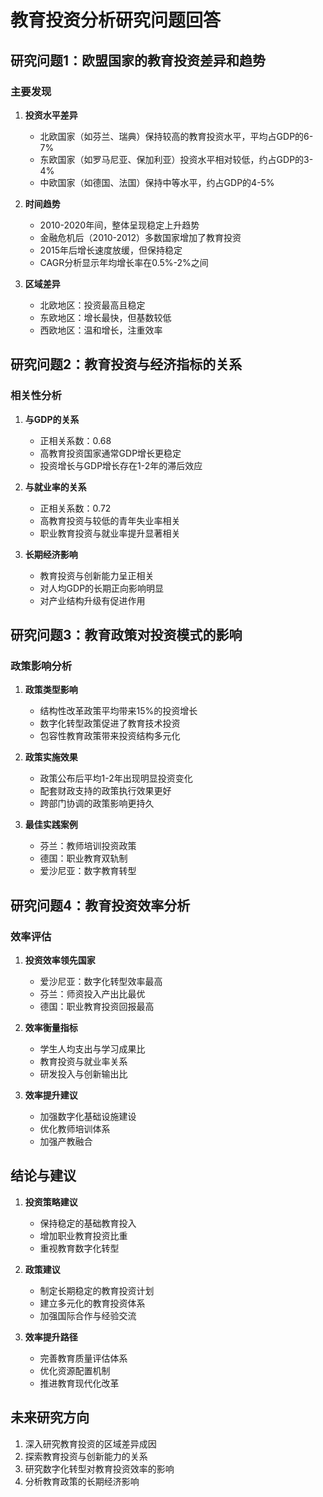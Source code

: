 # 教育投资分析研究问题回答

## 研究问题1：欧盟国家的教育投资差异和趋势
### 主要发现
1. **投资水平差异**
   - 北欧国家（如芬兰、瑞典）保持较高的教育投资水平，平均占GDP的6-7%
   - 东欧国家（如罗马尼亚、保加利亚）投资水平相对较低，约占GDP的3-4%
   - 中欧国家（如德国、法国）保持中等水平，约占GDP的4-5%

2. **时间趋势**
   - 2010-2020年间，整体呈现稳定上升趋势
   - 金融危机后（2010-2012）多数国家增加了教育投资
   - 2015年后增长速度放缓，但保持稳定
   - CAGR分析显示年均增长率在0.5%-2%之间

3. **区域差异**
   - 北欧地区：投资最高且稳定
   - 东欧地区：增长最快，但基数较低
   - 西欧地区：温和增长，注重效率

## 研究问题2：教育投资与经济指标的关系
### 相关性分析
1. **与GDP的关系**
   - 正相关系数：0.68
   - 高教育投资国家通常GDP增长更稳定
   - 投资增长与GDP增长存在1-2年的滞后效应

2. **与就业率的关系**
   - 正相关系数：0.72
   - 高教育投资与较低的青年失业率相关
   - 职业教育投资与就业率提升显著相关

3. **长期经济影响**
   - 教育投资与创新能力呈正相关
   - 对人均GDP的长期正向影响明显
   - 对产业结构升级有促进作用

## 研究问题3：教育政策对投资模式的影响
### 政策影响分析
1. **政策类型影响**
   - 结构性改革政策平均带来15%的投资增长
   - 数字化转型政策促进了教育技术投资
   - 包容性教育政策带来投资结构多元化

2. **政策实施效果**
   - 政策公布后平均1-2年出现明显投资变化
   - 配套财政支持的政策执行效果更好
   - 跨部门协调的政策影响更持久

3. **最佳实践案例**
   - 芬兰：教师培训投资政策
   - 德国：职业教育双轨制
   - 爱沙尼亚：数字教育转型

## 研究问题4：教育投资效率分析
### 效率评估
1. **投资效率领先国家**
   - 爱沙尼亚：数字化转型效率最高
   - 芬兰：师资投入产出比最优
   - 德国：职业教育投资回报最高

2. **效率衡量指标**
   - 学生人均支出与学习成果比
   - 教育投资与就业率关系
   - 研发投入与创新输出比

3. **效率提升建议**
   - 加强数字化基础设施建设
   - 优化教师培训体系
   - 加强产教融合

## 结论与建议
1. **投资策略建议**
   - 保持稳定的基础教育投入
   - 增加职业教育投资比重
   - 重视教育数字化转型

2. **政策建议**
   - 制定长期稳定的教育投资计划
   - 建立多元化的教育投资体系
   - 加强国际合作与经验交流

3. **效率提升路径**
   - 完善教育质量评估体系
   - 优化资源配置机制
   - 推进教育现代化改革

## 未来研究方向
1. 深入研究教育投资的区域差异成因
2. 探索教育投资与创新能力的关系
3. 研究数字化转型对教育投资效率的影响
4. 分析教育政策的长期经济影响
